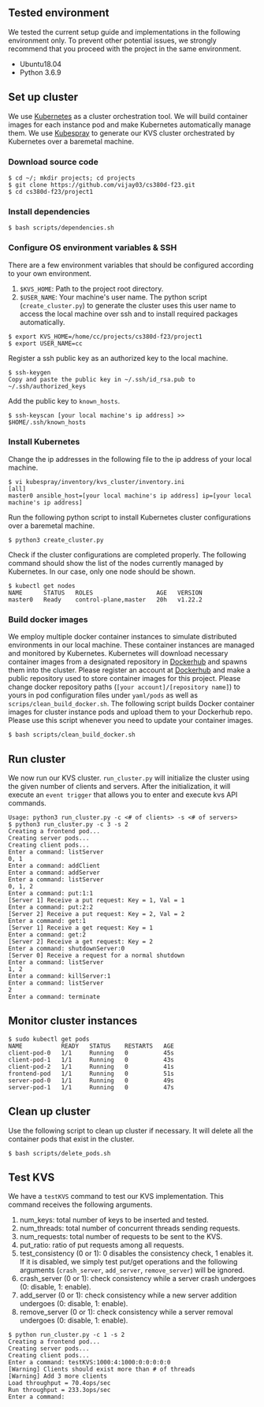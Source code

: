 ## Tested environment

We tested the current setup guide and implementations in the following environment only.
To prevent other potential issues, we strongly recommend that you proceed with the 
project in the same environment.

- Ubuntu18.04
- Python 3.6.9

## Set up cluster
We use [Kubernetes](https://kubernetes.io/) as a cluster orchestration tool.
We will build container images for each instance pod and make Kubernetes
automatically manage them. We use [Kubespray](https://github.com/kubernetes-sigs/kubespray) to generate 
our KVS cluster orchestrated by Kubernetes over a baremetal machine.

### Download source code

```
$ cd ~/; mkdir projects; cd projects
$ git clone https://github.com/vijay03/cs380d-f23.git
$ cd cs380d-f23/project1
```

### Install dependencies

```
$ bash scripts/dependencies.sh
```

### Configure OS environment variables & SSH

There are a few environment variables that should be configured according to your own environment.

1. `$KVS_HOME`: Path to the project root directory.
2. `$USER_NAME`: Your machine's user name. The python script (`create_cluster.py`) to generate the
cluster uses this user name to access the local machine over ssh and to install required packages automatically.

```
$ export KVS_HOME=/home/cc/projects/cs380d-f23/project1
$ export USER_NAME=cc
```

Register a ssh public key as an authorized key to the local machine.

```
$ ssh-keygen
Copy and paste the public key in ~/.ssh/id_rsa.pub to ~/.ssh/authorized_keys
```

Add the public key to `known_hosts`.
```
$ ssh-keyscan [your local machine's ip address] >> $HOME/.ssh/known_hosts
```


### Install Kubernetes

Change the ip addresses in the following file to the ip address of your local machine.
```
$ vi kubespray/inventory/kvs_cluster/inventory.ini
[all]
master0 ansible_host=[your local machine's ip address] ip=[your local machine's ip address]
```
Run the following python script to install Kubernetes cluster configurations over a baremetal machine.
```
$ python3 create_cluster.py
```

Check if the cluster configurations are completed properly. The following command should show 
the list of the nodes currently managed by Kubernetes. In our case, only one node should be shown.

```
$ kubectl get nodes
NAME      STATUS   ROLES                  AGE   VERSION
master0   Ready    control-plane,master   20h   v1.22.2
```

### Build docker images
We employ multiple docker container instances to simulate distributed environments in our local
machine. These container instances are managed and monitored by Kubernetes. Kubernetes will download 
necessary container images from a designated repository in [Dockerhub](https://hub.docker.com/) and spawns them into the cluster.
Please register an account at [Dockerhub](https://hub.docker.com/) and make a public repository used to store container images 
for this project. Please change docker repository paths (`[your account]/[repository name]`) to yours
in pod configuration files under `yaml/pods` as well as `scrips/clean_build_docker.sh`.
The following script builds Docker container images for cluster instance pods and upload them to 
your Dockerhub repo. Please use this script whenever you need to update your container images.

```
$ bash scripts/clean_build_docker.sh
```

## Run cluster
We now run our KVS cluster. `run_cluster.py` will initialize the cluster using the
given number of clients and servers. After the initialization, it will execute an  `event trigger`
that allows you to enter and execute kvs API commands.

```
Usage: python3 run_cluster.py -c <# of clients> -s <# of servers>
$ python3 run_cluster.py -c 3 -s 2
Creating a frontend pod...
Creating server pods...
Creating client pods...
Enter a command: listServer
0, 1
Enter a command: addClient
Enter a command: addServer
Enter a command: listServer
0, 1, 2
Enter a command: put:1:1
[Server 1] Receive a put request: Key = 1, Val = 1
Enter a command: put:2:2
[Server 2] Receive a put request: Key = 2, Val = 2
Enter a command: get:1
[Server 1] Receive a get request: Key = 1
Enter a command: get:2
[Server 2] Receive a get request: Key = 2
Enter a command: shutdownServer:0
[Server 0] Receive a request for a normal shutdown
Enter a command: listServer
1, 2
Enter a command: killServer:1
Enter a command: listServer
2
Enter a command: terminate
```

## Monitor cluster instances

```
$ sudo kubectl get pods
NAME           READY   STATUS    RESTARTS   AGE
client-pod-0   1/1     Running   0          45s
client-pod-1   1/1     Running   0          43s
client-pod-2   1/1     Running   0          41s
frontend-pod   1/1     Running   0          51s
server-pod-0   1/1     Running   0          49s
server-pod-1   1/1     Running   0          47s
```

## Clean up cluster
Use the following script to clean up cluster if necessary. It will delete all the container pods
that exist in the cluster.

```
$ bash scripts/delete_pods.sh
```

## Test KVS
We have a `testKVS` command to test our KVS implementation.
This command receives the following arguments.

1. num_keys: total number of keys to be inserted and tested.
2. num_threads: total number of concurrent threads sending requests.
3. num_requests: total number of requests to be sent to the KVS.
4. put_ratio: ratio of put requests among all requests.
5. test_consistency (0 or 1): 0 disables the consistency check, 1 enables it.
If it is disabled, we simply test put/get operations and the following 
arguments (`crash_server`, `add_server`, `remove_server`) will be ignored.
6. crash_server (0 or 1): check consistency while a server crash undergoes (0: disable, 1: enable).
7. add_server (0 or 1): check consistency while a new server addition undergoes (0: disable, 1: enable).
8. remove_server (0 or 1): check consistency while a server removal undergoes (0: disable, 1: enable).

```
$ python run_cluster.py -c 1 -s 2
Creating a frontend pod...
Creating server pods...
Creating client pods...
Enter a command: testKVS:1000:4:1000:0:0:0:0:0
[Warning] Clients should exist more than # of threads
[Warning] Add 3 more clients
Load throughput = 70.4ops/sec
Run throughput = 233.3ops/sec
Enter a command:
```
